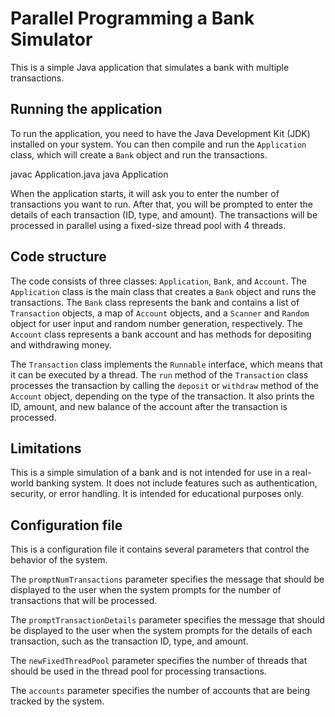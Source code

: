 # Parallel Programming a Bank Simulator

This is a simple Java application that simulates a bank with multiple transactions.

## Running the application

To run the application, you need to have the Java Development Kit (JDK) installed on your system. You can then compile and run the `Application` class, which will create a `Bank` object and run the transactions.

javac Application.java
java Application

When the application starts, it will ask you to enter the number of transactions you want to run. After that, you will be prompted to enter the details of each transaction (ID, type, and amount). The transactions will be processed in parallel using a fixed-size thread pool with 4 threads.

## Code structure

The code consists of three classes: `Application`, `Bank`, and `Account`. The `Application` class is the main class that creates a `Bank` object and runs the transactions. The `Bank` class represents the bank and contains a list of `Transaction` objects, a map of `Account` objects, and a `Scanner` and `Random` object for user input and random number generation, respectively. The `Account` class represents a bank account and has methods for depositing and withdrawing money.

The `Transaction` class implements the `Runnable` interface, which means that it can be executed by a thread. The `run` method of the `Transaction` class processes the transaction by calling the `deposit` or `withdraw` method of the `Account` object, depending on the type of the transaction. It also prints the ID, amount, and new balance of the account after the transaction is processed.

## Limitations

This is a simple simulation of a bank and is not intended for use in a real-world banking system. It does not include features such as authentication, security, or error handling. It is intended for educational purposes only.

## Configuration file

This is a configuration file it contains several parameters that control the behavior of the system.

The `promptNumTransactions` parameter specifies the message that should be displayed to the user when the system prompts for the number of transactions that will be processed.

The `promptTransactionDetails` parameter specifies the message that should be displayed to the user when the system prompts for the details of each transaction, such as the transaction ID, type, and amount.

The `newFixedThreadPool` parameter specifies the number of threads that should be used in the thread pool for processing transactions.

The `accounts` parameter specifies the number of accounts that are being tracked by the system.
